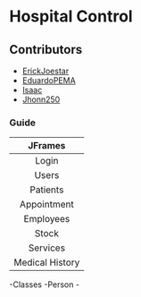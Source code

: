 # Hospital Control

## Contributors
<ul>
  <li>
    <a href="https://github.com/ErickJoestar">ErickJoestar</a>
  </li> 
    <li>
    <a href="https://github.com/EduardoPEMA">EduardoPEMA</a>
  </li> 
    <li>
    <a href="https://github.com/EduardoPEMA">Isaac</a>
  </li> 
    <li>
    <a href="https://github.com/Jhonn250">Jhonn250</a>
  </li> 
</ul>

### Guide

|JFrames|
|:---------------:|
|Login | Eduardo |
|Users | Isaac |
|Patients | Jhonatan |
|Appointment | Eduardo |
|Employees | Jhonatan |
|Stock | Erick |
|Services | Erick |
|Medical History | Isaac |

-Classes
  -Person
    -
